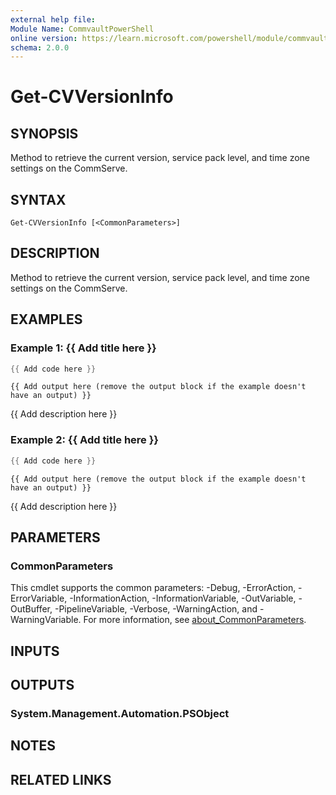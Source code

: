 ```yaml
---
external help file:
Module Name: CommvaultPowerShell
online version: https://learn.microsoft.com/powershell/module/commvaultpowershell/get-cvversioninfo
schema: 2.0.0
---
```


# Get-CVVersionInfo

## SYNOPSIS
Method to retrieve the current version, service pack level, and time zone settings on the CommServe.

## SYNTAX

```
Get-CVVersionInfo [<CommonParameters>]
```

## DESCRIPTION
Method to retrieve the current version, service pack level, and time zone settings on the CommServe.

## EXAMPLES

### Example 1: {{ Add title here }}
```powershell
{{ Add code here }}
```

```output
{{ Add output here (remove the output block if the example doesn't have an output) }}
```

{{ Add description here }}

### Example 2: {{ Add title here }}
```powershell
{{ Add code here }}
```

```output
{{ Add output here (remove the output block if the example doesn't have an output) }}
```

{{ Add description here }}

## PARAMETERS

### CommonParameters
This cmdlet supports the common parameters: -Debug, -ErrorAction, -ErrorVariable, -InformationAction, -InformationVariable, -OutVariable, -OutBuffer, -PipelineVariable, -Verbose, -WarningAction, and -WarningVariable. For more information, see [about_CommonParameters](http://go.microsoft.com/fwlink/?LinkID=113216).

## INPUTS

## OUTPUTS

### System.Management.Automation.PSObject

## NOTES

## RELATED LINKS


